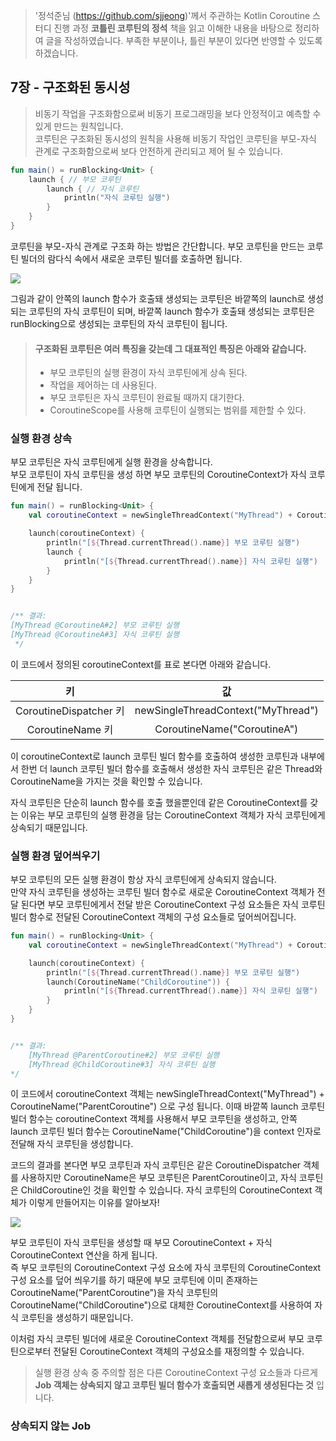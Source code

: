> '정석준님 (https://github.com/sjjeong)'께서 주관하는 Kotlin Coroutine 스터디 진행 과정
**코틀린 코루틴의 정석** 책을 읽고 이해한 내용을 바탕으로 정리하여 글을 작성하였습니다. 부족한 부분이나, 틀린 부분이 있다면 반영할 수 있도록 하겠습니다.

## 7장 - 구조화된 동시성

> 비동기 작업을 구조화함으로써 비동기 프로그래밍을 보다 안정적이고 예측할 수 있게 만드는 원칙입니다.<br>코루틴은 구조화된 동시성의 원칙을 사용해 비동기 작업인 코루틴을 부모-자식 관계로 구조화함으로써 보다 안전하게 관리되고 제어 될 수 있습니다.

```kotlin
fun main() = runBlocking<Unit> {
    launch { // 부모 코루틴
        launch { // 자식 코루틴
            println("자식 코루틴 실행")
        }
    }
}
``` 

코루틴을 부모-자식 관계로 구조화 하는 방법은 간단합니다.
부모 코루틴을 만드는 코루틴 빌더의 람다식 속에서 새로운 코루틴 빌더를 호출하면 됩니다.

![](https://velog.velcdn.com/images/tien/post/baa79d3a-efbc-429c-a002-9c0d019563fd/image.png)

그림과 같이 안쪽의 launch 함수가 호출돼 생성되는 코루틴은 바깥쪽의 launch로 생성되는 코루틴의 자식 코루틴이 되며, 바깥쪽 launch 함수가 호출돼 생성되는 코루틴은 runBlocking으로 생성되는 코루틴의 자식 코루틴이 됩니다.

>#### 구조화된 코루틴은 여러 특징을 갖는데 그 대표적인 특징은 아래와 같습니다.
>- 부모 코루틴의 실행 환경이 자식 코루틴에게 상속 된다.
>- 작업을 제어하는 데 사용된다.
>- 부모 코루틴은 자식 코루틴이 완료될 때까지 대기한다.
>- CoroutineScope를 사용해 코루틴이 실행되는 범위를 제한할 수 있다.

### 실행 환경 상속
부모 코루틴은 자식 코루틴에게 실행 환경을 상속합니다.<br>부모 코루틴이 자식 코루틴을 생성 하면 부모 코루틴의 CoroutineContext가 자식 코루틴에게 전달 됩니다.

```kotlin
fun main() = runBlocking<Unit> {
    val coroutineContext = newSingleThreadContext("MyThread") + CoroutineName("CoroutineA")

    launch(coroutineContext) {
        println("[${Thread.currentThread().name}] 부모 코루틴 실행")
        launch {
            println("[${Thread.currentThread().name}] 자식 코루틴 실행")
        }
    }
}


/** 결과:
[MyThread @CoroutineA#2] 부모 코루틴 실행
[MyThread @CoroutineA#3] 자식 코루틴 실행
 */
```

이 코드에서 정의된 coroutineContext를 표로 본다면 아래와 같습니다.

| 키 | 값 |
| :---: | :---: |
| CoroutineDispatcher 키 | newSingleThreadContext("MyThread") |
| CoroutineName 키 | CoroutineName("CoroutineA") |

이 coroutineContext로 launch 코루틴 빌더 함수를 호출하여 생성한 코루틴과 내부에서 한번 더 launch 코루틴 빌더 함수를 호출해서 생성한 자식 코루틴은 같은 Thread와 CoroutineName을 가지는 것을 확인할 수 있습니다.

자식 코루틴은 단순히 launch 함수를 호출 했을뿐인데 같은 CoroutineContext를 갖는 이유는 부모 코루틴의 실행 환경을 담는 CoroutineContext 객체가 자식 코루틴에게 상속되기 때문입니다.


### 실행 환경 덮어씌우기
부모 코루틴의 모든 실행 환경이 항상 자식 코루틴에게 상속되지 않습니다.<br>만약 자식 코루틴을 생성하는 코루틴 빌더 함수로 새로운 CoroutineContext 객체가 전달 된다면 부모 코루틴에게서 전달 받은 CoroutineContext 구성 요소들은 자식 코루틴 빌더 함수로 전달된 CoroutineContext 객체의 구성 요소들로 덮어씌어집니다.

```kotlin
fun main() = runBlocking<Unit> {
    val coroutineContext = newSingleThreadContext("MyThread") + CoroutineName("ParentCoroutine")

    launch(coroutineContext) {
        println("[${Thread.currentThread().name}] 부모 코루틴 실행")
        launch(CoroutineName("ChildCoroutine")) {
            println("[${Thread.currentThread().name}] 자식 코루틴 실행")
        }
    }
}


/** 결과:
    [MyThread @ParentCoroutine#2] 부모 코루틴 실행
    [MyThread @ChildCoroutine#3] 자식 코루틴 실행
*/
```

이 코드에서 coroutineContext 객체는 newSingleThreadContext("MyThread") + CoroutineName("ParentCoroutine") 으로 구성 됩니다. 이때 바깥쪽 launch 코루틴 빌더 함수는 coroutineContext 객체를 사용해서 부모 코루틴을 생성하고, 안쪽 launch 코루틴 빌더 함수는 CoroutineName("ChildCoroutine")을 context 인자로 전달해 자식 코루틴을 생성합니다.

코드의 결과를 본다면 부모 코루틴과 자식 코루틴은 같은 CoroutineDispatcher 객체를 사용하지만 CoroutineName은 부모 코루틴은 ParentCoroutine이고, 자식 코루틴은 ChildCoroutine인 것을 확인할 수 있습니다. 자식 코루틴의 CoroutineContext 객체가 이렇게 만들어지는 이유를 알아보자!

![](https://velog.velcdn.com/images/tien/post/af9a33bc-098b-4e3e-901e-b6edf174a986/image.png)

부모 코루틴이 자식 코루틴을 생성할 때 부모 CoroutineContext + 자식 CoroutineContext 연산을 하게 됩니다.<br> 즉 부모 코루틴의 CoroutineContext 구성 요소에 자식 코루틴의 CoroutineContext 구성 요소를 덮어 씌우기를 하기 때문에 부모 코루틴에 이미 존재하는 CoroutineName("ParentCoroutine")을 자식 코루틴의 CoroutineName("ChildCoroutine")으로 대체한 CoroutineContext를 사용하여 자식 코루틴을 생성하기 때문입니다.

이처럼 자식 코루틴 빌더에 새로운 CoroutineContext 객체를 전달함으로써 부모 코루틴으로부터 전달된 CoroutineContext 객체의 구성요소를 재정의할 수 있습니다.

>실행 환경 상속 중 주의할 점은 다른 CoroutineContext 구성 요소들과 다르게 **Job 객체는 상속되지 않고 코루틴 빌더 함수가 호출되면 새롭게 생성된다는 것** 입니다.

### 상속되지 않는 Job
